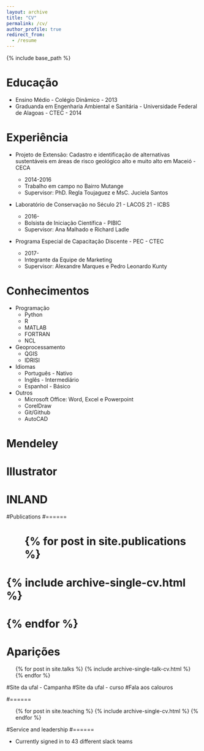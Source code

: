 ```yaml
---
layout: archive
title: "CV"
permalink: /cv/
author_profile: true
redirect_from:
  - /resume
---
```


{% include base_path %}

Educação
======
* Ensino Médio - Colégio Dinâmico - 2013
* Graduanda em Engenharia Ambiental e Sanitária - Universidade Federal de Alagoas - CTEC - 2014

Experiência
======
* Projeto de Extensão: Cadastro e identificação de alternativas sustentáveis em áreas de risco geológico alto e muito alto em Maceió - CECA
  * 2014-2016
  * Trabalho em campo no Bairro Mutange
  * Supervisor: PhD. Regla Toujaguez e MsC. Juciela Santos

* Laboratório de Conservação no Século 21 - LACOS 21 - ICBS
  * 2016-
  * Bolsista de Iniciação Científica - PIBIC
  * Supervisor: Ana Malhado e Richard Ladle

* Programa Especial de Capacitação Discente - PEC - CTEC
  * 2017-
  * Integrante da Equipe de Marketing
  * Supervisor: Alexandre Marques e Pedro Leonardo Kunty
  
Conhecimentos
======
* Programação
  * Python
  * R
  * MATLAB
  * FORTRAN
  * NCL
* Geoprocessamento
  * QGIS
  * IDRISI
* Idiomas
  * Português - Nativo
  * Inglês - Intermediário
  * Espanhol - Básico
* Outros
  * Microsoft Office: Word, Excel e Powerpoint 
  * CorelDraw
  * Git/Github
  * AutoCAD
# Mendeley
# Illustrator
# INLAND

#Publications
#======
#  <ul>{% for post in site.publications %}
#    {% include archive-single-cv.html %}
#  {% endfor %}</ul>
  
Aparições
======
  <ul>{% for post in site.talks %}
    {% include archive-single-talk-cv.html %}
  {% endfor %}</ul>
#Site da ufal - Campanha
#Site da ufal - curso
#Fala aos calouros
  

#======
  <ul>{% for post in site.teaching %}
    {% include archive-single-cv.html %}
  {% endfor %}</ul>
  
#Service and leadership
#======
* Currently signed in to 43 different slack teams
